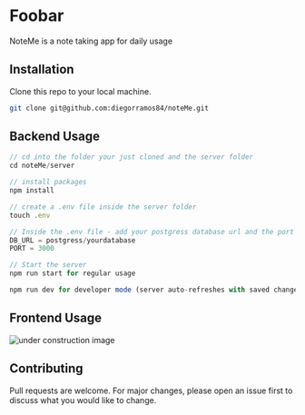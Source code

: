 # Foobar

NoteMe is a note taking app for daily usage

## Installation

Clone this repo to your local machine.

```bash
git clone git@github.com:diegorramos84/noteMe.git
```

## Backend Usage

```js
// cd into the folder your just cloned and the server folder
cd noteMe/server

// install packages
npm install

// create a .env file inside the server folder
touch .env

// Inside the .env file - add your postgress database url and the port you want the server to run on, e.g.:
DB_URL = postgress/yourdatabase
PORT = 3000

// Start the server
npm run start for regular usage

npm run dev for developer mode (server auto-refreshes with saved changes)
```

## Frontend Usage

![under construction image](https://www.freepnglogos.com/uploads/under-construction-png/under-construction-sutton-group-heritage-realty-brokerage-durham-region-real-estate-16.png)

## Contributing

Pull requests are welcome. For major changes, please open an issue first
to discuss what you would like to change.
